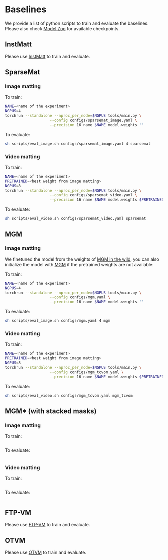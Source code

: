 # Baselines

We provide a list of python scripts to train and evaluate the baselines. Please also check [Model Zoo](MODEL_ZOO.md) for available checkpoints.

## InstMatt
Please use [InstMatt](https://github.com/nowsyn/InstMatt) to train and evaluate.

## SparseMat
### Image matting
To train:
```bash
NAME=<name of the experiment>
NGPUS=4
torchrun --standalone --nproc_per_node=$NGPUS tools/main.py \
                    --config configs/sparsemat_image.yaml \
                    --precision 16 name $NAME model.weights ''
```
To evaluate:
```bash
sh scripts/eval_image.sh configs/sparsemat_image.yaml 4 sparsemat
```

### Video matting
To train:
```bash
NAME=<name of the experiment>
PRETRAINED=<best weight from image matting>
NGPUS=8
torchrun --standalone --nproc_per_node=$NGPUS tools/main.py \
                    --config configs/sparsemat_video.yaml \
                    --precision 16 name $NAME model.weights $PRETRAINED
```
To evaluate:
```bash
sh scripts/eval_video.sh configs/sparsemat_video.yaml sparsemat
```

## MGM
### Image matting
We finetuned the model from the weights of [MGM in the wild](https://openaccess.thecvf.com/content/CVPR2023/papers/Park_Mask-Guided_Matting_in_the_Wild_CVPR_2023_paper.pdf), you can also initialize the model with [MGM](https://github.com/yucornetto/MGMatting/tree/main/code-base) if the pretrained weights are not available:

To train:
```bash
NAME=<name of the experiment>
NGPUS=4
torchrun --standalone --nproc_per_node=$NGPUS tools/main.py \
                    --config configs/mgm.yaml \
                    --precision 16 name $NAME model.weights ''
```
To evaluate:
```bash
sh scripts/eval_image.sh configs/mgm.yaml 4 mgm
```
### Video matting
To train:
```bash
NAME=<name of the experiment>
PRETRAINED=<best weight from image matting>
NGPUS=8
torchrun --standalone --nproc_per_node=$NGPUS tools/main.py \
                    --config configs/mgm_tcvom.yaml \
                    --precision 16 name $NAME model.weights $PRETRAINED
```
To evaluate:
```bash
sh scripts/eval_video.sh configs/mgm_tcvom.yaml mgm_tcvom
```

## MGM* (with stacked masks)
### Image matting

To train:
```bash
```
To evaluate:
```bash
```
### Video matting
To train:
```bash
```
To evaluate:
```bash
```

## FTP-VM
Please use [FTP-VM](https://github.com/csvt32745/FTP-VM) to train and evaluate.

## OTVM
Please use [OTVM](https://github.com/Hongje/OTVM) to train and evaluate.